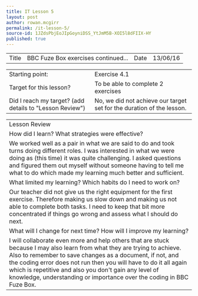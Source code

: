 ```yaml
---
title: IT Lesson 5
layout: post
author: rowan.mcgirr
permalink: /it-lesson-5/
source-id: 1JZdsPbjEoJIpGoyniDSS_YtJmM5B-XOI5l8dFIIX-HY
published: true
---
```

<table>
  <tr>
    <td>Title</td>
    <td>BBC Fuze Box exercises continued...</td>
    <td>Date</td>
    <td>13/06/16</td>
  </tr>
</table>


<table>
  <tr>
    <td>Starting point:</td>
    <td>Exercise 4.1</td>
  </tr>
  <tr>
    <td>Target for this lesson?</td>
    <td>To be able to complete 2 exercises</td>
  </tr>
  <tr>
    <td>Did I reach my target? 
(add details to "Lesson Review")</td>
    <td>No, we did not achieve our target set for the duration of the lesson.</td>
  </tr>
</table>


<table>
  <tr>
    <td>Lesson Review</td>
  </tr>
  <tr>
    <td>How did I learn? What strategies were effective? </td>
  </tr>
  <tr>
    <td>We worked well as a pair in what we are said to do and took turns doing different roles. I was interested in what we were doing as (this time) it was quite challenging. I asked questions and figured them out myself without someone having to tell me what to do which made my learning much better and sufficient.</td>
  </tr>
  <tr>
    <td>What limited my learning? Which habits do I need to work on? </td>
  </tr>
  <tr>
    <td>Our teacher did not give us the right equipment for the first exercise. Therefore making us slow down and making us not able to complete both tasks. I need to keep that bit more concentrated if things go wrong and assess what I should do next.</td>
  </tr>
  <tr>
    <td>What will I change for next time? How will I improve my learning?</td>
  </tr>
  <tr>
    <td>I will collaborate even more and help others that are stuck because I may also learn from what they are trying to achieve. Also to remember to save changes as a document, if not, and the coding error does not run then you will have to do it all again which is repetitive and also you don't gain any level of knowledge, understanding or importance over the coding in BBC Fuze Box.</td>
  </tr>
</table>


